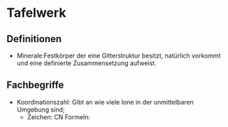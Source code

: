# Tafelwerk
## Definitionen
- Minerale:Festkörper der eine Gitterstruktur besitzt, natürlich vorkommt und eine definierte Zusammensetzung aufweist.
## Fachbegriffe
- Koordinationszahl: Gibt an wie viele Ione in der unmittelbaren Umgebung sind; 
    - Zeichen: CN
Formeln:
